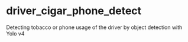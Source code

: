 # driver_cigar_phone_detect
Detecting tobacco or phone usage of the driver by object detection with Yolo v4
